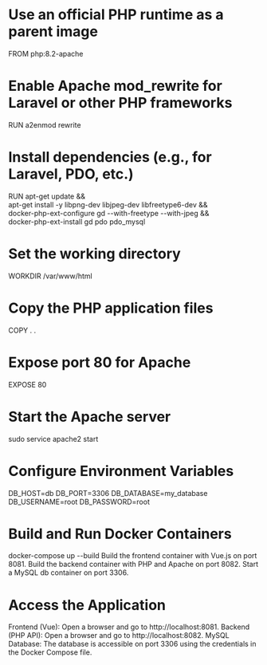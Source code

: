 # Use an official PHP runtime as a parent image
FROM php:8.2-apache

# Enable Apache mod_rewrite for Laravel or other PHP frameworks
RUN a2enmod rewrite

# Install dependencies (e.g., for Laravel, PDO, etc.)
RUN apt-get update && \
    apt-get install -y libpng-dev libjpeg-dev libfreetype6-dev && \
    docker-php-ext-configure gd --with-freetype --with-jpeg && \
    docker-php-ext-install gd pdo pdo_mysql

# Set the working directory
WORKDIR /var/www/html

# Copy the PHP application files
COPY . .

# Expose port 80 for Apache
EXPOSE 80

# Start the Apache server
sudo service apache2 start

# Configure Environment Variables
DB_HOST=db
DB_PORT=3306
DB_DATABASE=my_database
DB_USERNAME=root
DB_PASSWORD=root

# Build and Run Docker Containers

docker-compose up --build
Build the frontend container with Vue.js on port 8081.
Build the backend container with PHP and Apache on port 8082.
Start a MySQL db container on port 3306.

# Access the Application
Frontend (Vue): Open a browser and go to http://localhost:8081.
Backend (PHP API): Open a browser and go to http://localhost:8082.
MySQL Database: The database is accessible on port 3306 using the credentials in the Docker Compose file.




